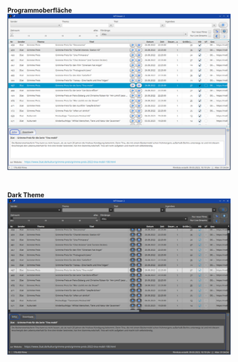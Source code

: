 
**Programmoberfläche**
![Programmoberfläche](gui.png)

<br />

**Dark Theme**
![Dark Theme](darktheme.png)

